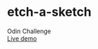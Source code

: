 # etch-a-sketch
Odin Challenge
<br>
<a href="https://github.com/sendzixbt/etch-a-sketch" target="_blank">Live demo</a>
